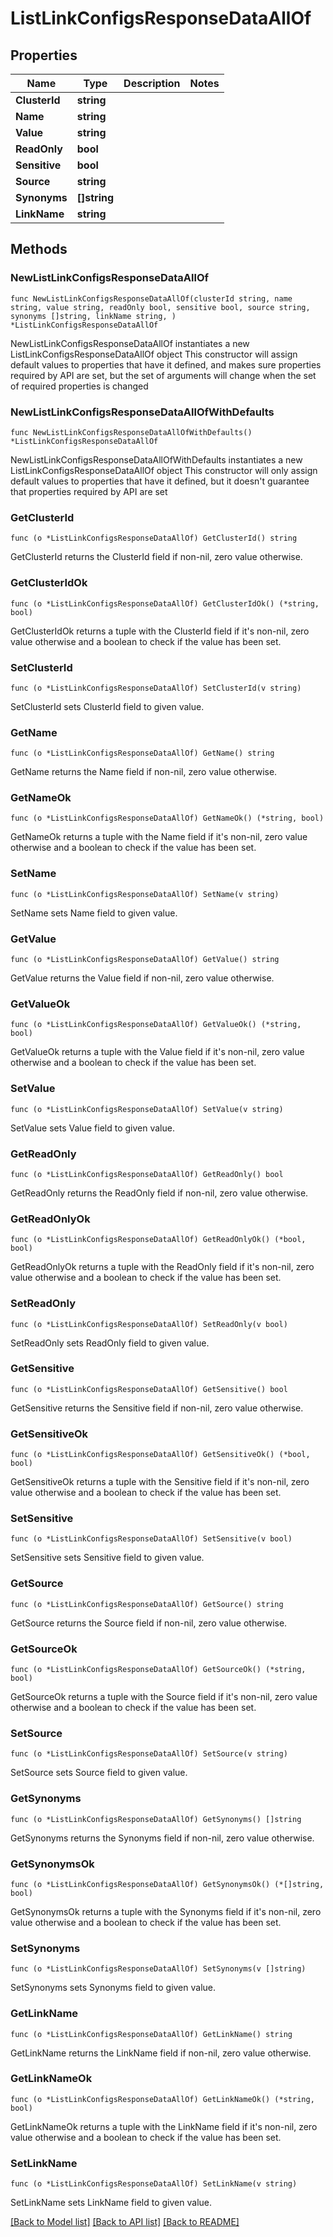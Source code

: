 # ListLinkConfigsResponseDataAllOf

## Properties

Name | Type | Description | Notes
------------ | ------------- | ------------- | -------------
**ClusterId** | **string** |  | 
**Name** | **string** |  | 
**Value** | **string** |  | 
**ReadOnly** | **bool** |  | 
**Sensitive** | **bool** |  | 
**Source** | **string** |  | 
**Synonyms** | **[]string** |  | 
**LinkName** | **string** |  | 

## Methods

### NewListLinkConfigsResponseDataAllOf

`func NewListLinkConfigsResponseDataAllOf(clusterId string, name string, value string, readOnly bool, sensitive bool, source string, synonyms []string, linkName string, ) *ListLinkConfigsResponseDataAllOf`

NewListLinkConfigsResponseDataAllOf instantiates a new ListLinkConfigsResponseDataAllOf object
This constructor will assign default values to properties that have it defined,
and makes sure properties required by API are set, but the set of arguments
will change when the set of required properties is changed

### NewListLinkConfigsResponseDataAllOfWithDefaults

`func NewListLinkConfigsResponseDataAllOfWithDefaults() *ListLinkConfigsResponseDataAllOf`

NewListLinkConfigsResponseDataAllOfWithDefaults instantiates a new ListLinkConfigsResponseDataAllOf object
This constructor will only assign default values to properties that have it defined,
but it doesn't guarantee that properties required by API are set

### GetClusterId

`func (o *ListLinkConfigsResponseDataAllOf) GetClusterId() string`

GetClusterId returns the ClusterId field if non-nil, zero value otherwise.

### GetClusterIdOk

`func (o *ListLinkConfigsResponseDataAllOf) GetClusterIdOk() (*string, bool)`

GetClusterIdOk returns a tuple with the ClusterId field if it's non-nil, zero value otherwise
and a boolean to check if the value has been set.

### SetClusterId

`func (o *ListLinkConfigsResponseDataAllOf) SetClusterId(v string)`

SetClusterId sets ClusterId field to given value.


### GetName

`func (o *ListLinkConfigsResponseDataAllOf) GetName() string`

GetName returns the Name field if non-nil, zero value otherwise.

### GetNameOk

`func (o *ListLinkConfigsResponseDataAllOf) GetNameOk() (*string, bool)`

GetNameOk returns a tuple with the Name field if it's non-nil, zero value otherwise
and a boolean to check if the value has been set.

### SetName

`func (o *ListLinkConfigsResponseDataAllOf) SetName(v string)`

SetName sets Name field to given value.


### GetValue

`func (o *ListLinkConfigsResponseDataAllOf) GetValue() string`

GetValue returns the Value field if non-nil, zero value otherwise.

### GetValueOk

`func (o *ListLinkConfigsResponseDataAllOf) GetValueOk() (*string, bool)`

GetValueOk returns a tuple with the Value field if it's non-nil, zero value otherwise
and a boolean to check if the value has been set.

### SetValue

`func (o *ListLinkConfigsResponseDataAllOf) SetValue(v string)`

SetValue sets Value field to given value.


### GetReadOnly

`func (o *ListLinkConfigsResponseDataAllOf) GetReadOnly() bool`

GetReadOnly returns the ReadOnly field if non-nil, zero value otherwise.

### GetReadOnlyOk

`func (o *ListLinkConfigsResponseDataAllOf) GetReadOnlyOk() (*bool, bool)`

GetReadOnlyOk returns a tuple with the ReadOnly field if it's non-nil, zero value otherwise
and a boolean to check if the value has been set.

### SetReadOnly

`func (o *ListLinkConfigsResponseDataAllOf) SetReadOnly(v bool)`

SetReadOnly sets ReadOnly field to given value.


### GetSensitive

`func (o *ListLinkConfigsResponseDataAllOf) GetSensitive() bool`

GetSensitive returns the Sensitive field if non-nil, zero value otherwise.

### GetSensitiveOk

`func (o *ListLinkConfigsResponseDataAllOf) GetSensitiveOk() (*bool, bool)`

GetSensitiveOk returns a tuple with the Sensitive field if it's non-nil, zero value otherwise
and a boolean to check if the value has been set.

### SetSensitive

`func (o *ListLinkConfigsResponseDataAllOf) SetSensitive(v bool)`

SetSensitive sets Sensitive field to given value.


### GetSource

`func (o *ListLinkConfigsResponseDataAllOf) GetSource() string`

GetSource returns the Source field if non-nil, zero value otherwise.

### GetSourceOk

`func (o *ListLinkConfigsResponseDataAllOf) GetSourceOk() (*string, bool)`

GetSourceOk returns a tuple with the Source field if it's non-nil, zero value otherwise
and a boolean to check if the value has been set.

### SetSource

`func (o *ListLinkConfigsResponseDataAllOf) SetSource(v string)`

SetSource sets Source field to given value.


### GetSynonyms

`func (o *ListLinkConfigsResponseDataAllOf) GetSynonyms() []string`

GetSynonyms returns the Synonyms field if non-nil, zero value otherwise.

### GetSynonymsOk

`func (o *ListLinkConfigsResponseDataAllOf) GetSynonymsOk() (*[]string, bool)`

GetSynonymsOk returns a tuple with the Synonyms field if it's non-nil, zero value otherwise
and a boolean to check if the value has been set.

### SetSynonyms

`func (o *ListLinkConfigsResponseDataAllOf) SetSynonyms(v []string)`

SetSynonyms sets Synonyms field to given value.


### GetLinkName

`func (o *ListLinkConfigsResponseDataAllOf) GetLinkName() string`

GetLinkName returns the LinkName field if non-nil, zero value otherwise.

### GetLinkNameOk

`func (o *ListLinkConfigsResponseDataAllOf) GetLinkNameOk() (*string, bool)`

GetLinkNameOk returns a tuple with the LinkName field if it's non-nil, zero value otherwise
and a boolean to check if the value has been set.

### SetLinkName

`func (o *ListLinkConfigsResponseDataAllOf) SetLinkName(v string)`

SetLinkName sets LinkName field to given value.



[[Back to Model list]](../README.md#documentation-for-models) [[Back to API list]](../README.md#documentation-for-api-endpoints) [[Back to README]](../README.md)


